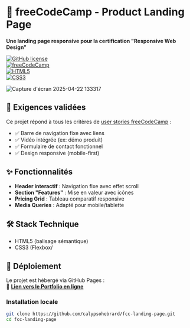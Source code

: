 # 🚀 freeCodeCamp - Product Landing Page  
**Une landing page responsive pour la certification "Responsive Web Design"**  

[![GitHub license](https://img.shields.io/github/license/calypsohebrard/fcc-landing-page?style=flat-square)](LICENSE)  
[![freeCodeCamp](https://img.shields.io/badge/freeCodeCamp-0A0A23?style=flat-square&logo=freecodecamp&logoColor=white)](https://www.freecodecamp.org/learn/2022/responsive-web-design/)  
[![HTML5](https://img.shields.io/badge/HTML5-E34F26?style=flat-square&logo=html5&logoColor=white)](https://developer.mozilla.org/fr/docs/Web/HTML)  
[![CSS3](https://img.shields.io/badge/CSS3-1572B6?style=flat-square&logo=css3&logoColor=white)](https://developer.mozilla.org/fr/docs/Web/CSS)  

![Capture d'écran 2025-04-22 133317](https://github.com/user-attachments/assets/0a06ebbf-2245-4759-b9b0-c9b141cc8540)


## 📌 Exigences validées  
Ce projet répond à tous les critères de [user stories freeCodeCamp](https://www.freecodecamp.org/learn/2022/responsive-web-design/build-a-product-landing-page-project/build-a-product-landing-page) :  
- ✅ Barre de navigation fixe avec liens  
- ✅ Vidéo intégrée (ex: démo produit)  
- ✅ Formulaire de contact fonctionnel  
- ✅ Design responsive (mobile-first)  

## ✨ Fonctionnalités  
- **Header interactif** : Navigation fixe avec effet scroll  
- **Section "Features"** : Mise en valeur avec icônes  
- **Pricing Grid** : Tableau comparatif responsive  
- **Media Queries** : Adapté pour mobile/tablette  

## 🛠 Stack Technique  
- HTML5 (balisage sémantique)
- CSS3 (Flexbox/

## 🚀 Déploiement  
Le projet est hébergé via GitHub Pages :  
🔗 **[Lien vers le Portfolio en ligne](https://calypsohebrard.github.io/fcc-landing-page/)**  

### Installation locale  
```bash
git clone https://github.com/calypsohebrard/fcc-landing-page.git  
cd fcc-landing-page  
